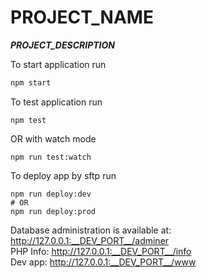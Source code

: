 # __PROJECT_NAME__

*__PROJECT_DESCRIPTION__*

To start application run

```sh
npm start
```

To test application run
```
npm test
```
OR with watch mode
```
npm run test:watch
```
To deploy app by sftp run
```
npm run deploy:dev
# OR
npm run deploy:prod
```
Database administration is available at: http://127.0.0.1:__DEV_PORT__/adminer  
PHP Info: http://127.0.0.1:__DEV_PORT__/info  
Dev app: http://127.0.0.1:__DEV_PORT__/www  
